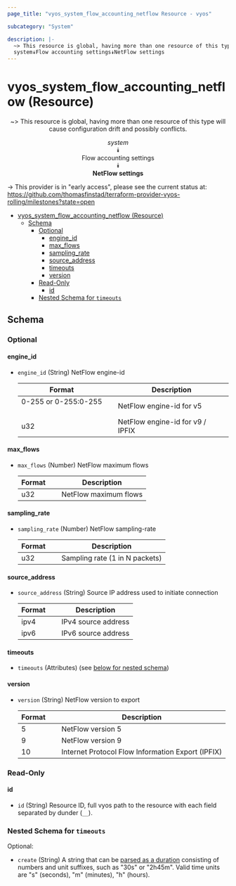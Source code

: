 ```yaml
---
page_title: "vyos_system_flow_accounting_netflow Resource - vyos"

subcategory: "System"

description: |-
  ~> This resource is global, having more than one resource of this type will cause configuration drift and possibly conflicts.
  system⯯Flow accounting settings⯯NetFlow settings
---
```


# vyos_system_flow_accounting_netflow (Resource)
<center>

~> This resource is global, having more than one resource of this type will cause configuration drift and possibly conflicts.

*system*  
⯯  
Flow accounting settings  
⯯  
**NetFlow settings**


</center>

-> This provider is in "early access", please see the current status at: https://github.com/thomasfinstad/terraform-provider-vyos-rolling/milestones?state=open

<!--TOC-->

- [vyos_system_flow_accounting_netflow (Resource)](#vyos_system_flow_accounting_netflow-resource)
  - [Schema](#schema)
    - [Optional](#optional)
      - [engine_id](#engine_id)
      - [max_flows](#max_flows)
      - [sampling_rate](#sampling_rate)
      - [source_address](#source_address)
      - [timeouts](#timeouts)
      - [version](#version)
    - [Read-Only](#read-only)
      - [id](#id)
    - [Nested Schema for `timeouts`](#nested-schema-for-timeouts)

<!--TOC-->

<!-- schema generated by tfplugindocs -->
## Schema

### Optional

#### engine_id
- `engine_id` (String) NetFlow engine-id

    |  Format                &emsp;|  Description                       |
    |------------------------|------------------------------------|
    |  0-255 or 0-255:0-255  &emsp;|  NetFlow engine-id for v5          |
    |  u32                   &emsp;|  NetFlow engine-id for v9 / IPFIX  |
#### max_flows
- `max_flows` (Number) NetFlow maximum flows

    |  Format  &emsp;|  Description            |
    |----------|-------------------------|
    |  u32     &emsp;|  NetFlow maximum flows  |
#### sampling_rate
- `sampling_rate` (Number) NetFlow sampling-rate

    |  Format  &emsp;|  Description                     |
    |----------|----------------------------------|
    |  u32     &emsp;|  Sampling rate (1 in N packets)  |
#### source_address
- `source_address` (String) Source IP address used to initiate connection

    |  Format  &emsp;|  Description          |
    |----------|-----------------------|
    |  ipv4    &emsp;|  IPv4 source address  |
    |  ipv6    &emsp;|  IPv6 source address  |
#### timeouts
- `timeouts` (Attributes) (see [below for nested schema](#nestedatt--timeouts))
#### version
- `version` (String) NetFlow version to export

    |  Format  &emsp;|  Description                                        |
    |----------|-----------------------------------------------------|
    |  5       &emsp;|  NetFlow version 5                                  |
    |  9       &emsp;|  NetFlow version 9                                  |
    |  10      &emsp;|  Internet Protocol Flow Information Export (IPFIX)  |

### Read-Only

#### id
- `id` (String) Resource ID, full vyos path to the resource with each field separated by dunder (`__`).

<a id="nestedatt--timeouts"></a>
### Nested Schema for `timeouts`

Optional:

- `create` (String) A string that can be [parsed as a duration](https://pkg.go.dev/time#ParseDuration) consisting of numbers and unit suffixes, such as &#34;30s&#34; or &#34;2h45m&#34;. Valid time units are &#34;s&#34; (seconds), &#34;m&#34; (minutes), &#34;h&#34; (hours).
